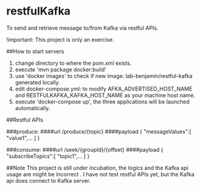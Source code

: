 # restfulKafka

To send and retrieve message to/from Kafka via restful APIs.

!important: This project is only an exercise.

##How to start servers
1. change directory to where the pom.xml exists.
2. execute 'mvn package docker:build' 
3. use 'docker images' to check if new image: lab-benjamin/restful-kafka generated locally.
4. edit docker-compose.yml: to modify AFKA_ADVERTISED_HOST_NAME and RESTFULKAFKA_KAFKA_HOST_NAME as your machine host name.
5. execute 'docker-compose up', the three applications will be launched automatically.


##Restful APIs


###produce:
####url
/produce/{topic}
####payload
{
"messageValues":[
  "value1",...
]
}


###consume:
####url
/seek/{groupId}/{offset}
####payload
{
"subscribeTopics":[
  "topic1",...
]
}

##Note
This project is still under incubation, the logics and the Kafka api usage are might be incorrect .
I have not test restful APIs yet, but the Kafka api does connect to Kafka server.
